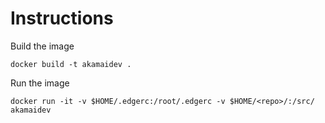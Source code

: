 # Instructions

Build the image
````
docker build -t akamaidev .
````

Run the image
````
docker run -it -v $HOME/.edgerc:/root/.edgerc -v $HOME/<repo>/:/src/ akamaidev
````